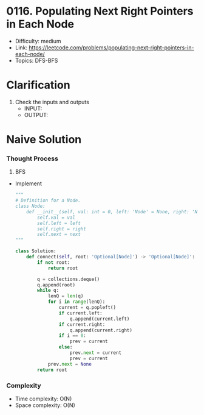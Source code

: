# 0116. Populating Next Right Pointers in Each Node

* Difficulty: medium
* Link: https://leetcode.com/problems/populating-next-right-pointers-in-each-node/
* Topics: DFS-BFS

# Clarification

1. Check the inputs and outputs
    - INPUT:
    - OUTPUT:

# Naive Solution

### Thought Process

1. BFS
- Implement
    
    ```python
    """
    # Definition for a Node.
    class Node:
        def __init__(self, val: int = 0, left: 'Node' = None, right: 'Node' = None, next: 'Node' = None):
            self.val = val
            self.left = left
            self.right = right
            self.next = next
    """
    
    class Solution:
        def connect(self, root: 'Optional[Node]') -> 'Optional[Node]':
            if not root:
                return root
    
            q = collections.deque()
            q.append(root)
            while q:
                lenQ = len(q)
                for i in range(lenQ):
                    current = q.popleft()
                    if current.left:
                        q.append(current.left)
                    if current.right:
                        q.append(current.right)
                    if i == 0:
                        prev = current
                    else:
                        prev.next = current
                        prev = current
                prev.next = None
            return root
    ```
    

### Complexity

- Time complexity: O(N)
- Space complexity: O(N)